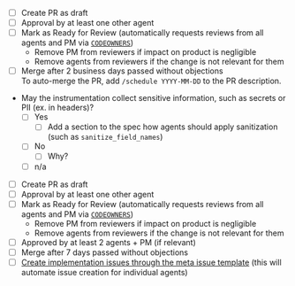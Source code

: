 <!--
Agent spec PR checklist

Delete all of this if the PR is not changing the agent spec.
Delete sections that don't apply to this PR.
If a specific checkbox doesn't apply, ~strike through~ and check it instead of deleting it.
-->

<!--
Use this section if the spec requires changes in at most two agents.

Examples:
- Typos or clarifications without semantic changes
- Changes in a spec before it has been implemented
- Features that are only implemented in two agents
-->

- [ ] Create PR as draft
- [ ] Approval by at least one other agent
- [ ] Mark as Ready for Review (automatically requests reviews from all agents and PM via [`CODEOWNERS`](https://github.com/elastic/apm/tree/main/.github/CODEOWNERS))
  - Remove PM from reviewers if impact on product is negligible
  - Remove agents from reviewers if the change is not relevant for them
- [ ] Merge after 2 business days passed without objections \
      To auto-merge the PR, add <code>/</code>`schedule YYYY-MM-DD` to the PR description.

<!--
Use this section if the spec requires changes in more than two agents.

This extended template ensures that we have a meta issue and tracking issues so that we don't forget about implementing the changes in all affected agents.
-->

- May the instrumentation collect sensitive information, such as secrets or PII (ex. in headers)?
  - [ ] Yes
    - [ ] Add a section to the spec how agents should apply sanitization (such as `sanitize_field_names`)
  - [ ] No
    - [ ] Why?
  - [ ] n/a
- [ ] Create PR as draft
- [ ] Approval by at least one other agent
- [ ] Mark as Ready for Review (automatically requests reviews from all agents and PM via [`CODEOWNERS`](https://github.com/elastic/apm/tree/main/.github/CODEOWNERS))
  - Remove PM from reviewers if impact on product is negligible
  - Remove agents from reviewers if the change is not relevant for them
- [ ] Approved by at least 2 agents + PM (if relevant)
- [ ] Merge after 7 days passed without objections
- [ ] [Create implementation issues through the meta issue template](https://github.com/elastic/apm/issues/new?assignees=&labels=meta%2C+apm-agents&template=apm-agents-meta.md) (this will automate issue creation for individual agents)
